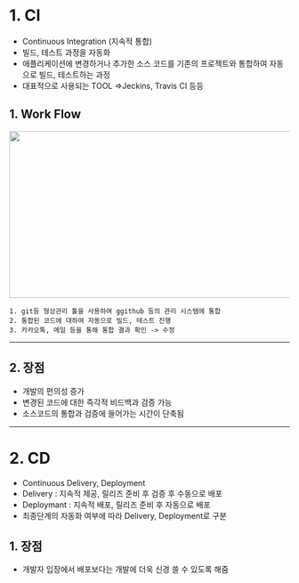 # 1. **CI**

- Continuous Integration (지속적 통합)
- 빌드, 테스트 과정을 자동화
- 애플리케이션에 변경하거나 추가한 소스 코드를 기존의 프로젝트와 통합하여 자동으로 빌드, 테스트하는 과정
- 대표적으로 사용되는 TOOL =>Jeckins, Travis CI 등등

## **1. Work Flow**

<img src="https://s3.us-west-2.amazonaws.com/secure.notion-static.com/5be45a90-1827-4bc5-ace2-d3db72ff12d2/Untitled.png?X-Amz-Algorithm=AWS4-HMAC-SHA256&X-Amz-Credential=AKIAT73L2G45O3KS52Y5%2F20211029%2Fus-west-2%2Fs3%2Faws4_request&X-Amz-Date=20211029T123304Z&X-Amz-Expires=86400&X-Amz-Signature=150ee73a9a9cc1c0a98c00a8c6d0c4cebe12f5f7c85ed1ac1c6f324e1433df28&X-Amz-SignedHeaders=host&response-content-disposition=filename%20%3D%22Untitled.png%22" width="600" height="300"></img>

```
1. git등 형상관리 툴을 사용하여 ggithub 등의 관리 시스템에 통합
2. 통합된 코드에 대하여 자동으로 빌드, 테스트 진행
3. 카카오톡, 메일 등을 통해 통합 결과 확인 -> 수정
```

---

## **2. 장점**

- 개발의 편의성 증가
- 변경된 코드에 대한 즉각적 비드백과 검증 가능
- 소스코드의 통합과 검증에 들어가는 시간이 단축됨

---

# 2. **CD**

- Continuous Delivery, Deployment
- Delivery : 지속적 제공, 릴리즈 준비 후 검증 후 수동으로 배포
- Deploymant : 지속적 배포, 릴리즈 준비 후 자동으로 배포
- 최종단계의 자동화 여부에 따라 Delivery, Deployment로 구분

## **1. 장점**

- 개발자 입장에서 배포보다는 개발에 더욱 신경 쓸 수 있도록 해줌
